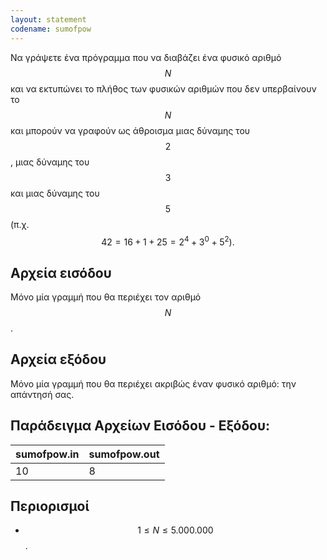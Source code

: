 ```yaml
---
layout: statement
codename: sumofpow
---
```


Να γράψετε ένα πρόγραμμα που να διαβάζει ένα φυσικό αριθμό $$N$$ και να εκτυπώνει το πλήθος των φυσικών αριθμών που δεν υπερβαίνουν το $$N$$ και μπορούν να γραφούν ως άθροισμα μιας δύναμης του $$2$$, μιας δύναμης του $$3$$ και μιας δύναμης του $$5$$ (π.χ. $$42 = 16 + 1 + 25 = 2^4 + 3^0 + 5^2).$$

## Αρχεία εισόδου

Μόνο μία γραμμή που θα περιέχει τον αριθμό $$N$$.

## Αρχεία εξόδου

Μόνο μία γραμμή που θα περιέχει ακριβώς έναν φυσικό αριθμό: την απάντησή σας.

## Παράδειγμα Αρχείων Εισόδου - Εξόδου:

| **sumofpow.in**      | **sumofpow.out** |
| :--- | :--- |
| 10 | 8 |

## Περιορισμοί

 - $$1 \leq Ν \leq 5.000.000$$.
